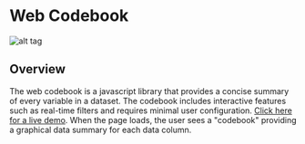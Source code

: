 # Web Codebook

![alt tag](https://user-images.githubusercontent.com/31038805/33682586-fb48c2cc-da95-11e7-87d9-79982b1aa8ed.gif)

## Overview

The web codebook is a javascript library that provides a concise summary of every variable in a dataset. The codebook includes interactive features such as real-time filters and requires minimal user configuration.
 [Click here for a live demo](https://rhoinc.github.io/viz-library/examples/0009-web-codebook-demo/example.html). When the page loads, the user sees a "codebook" providing a graphical data summary for each data column.
 
 

